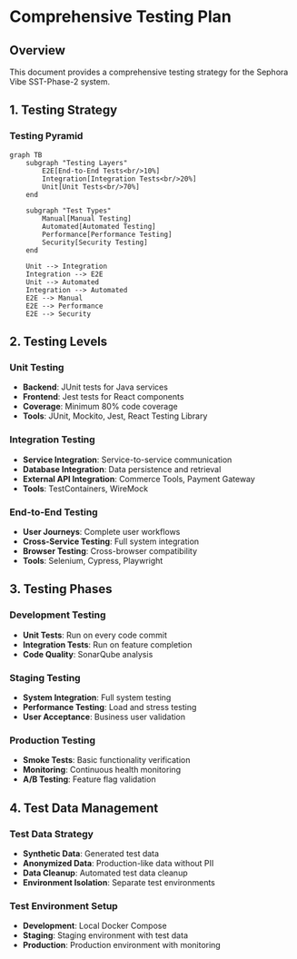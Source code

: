 # Comprehensive Testing Plan

## Overview
This document provides a comprehensive testing strategy for the Sephora Vibe SST-Phase-2 system.

## 1. Testing Strategy

### Testing Pyramid
```mermaid
graph TB
    subgraph "Testing Layers"
        E2E[End-to-End Tests<br/>10%]
        Integration[Integration Tests<br/>20%]
        Unit[Unit Tests<br/>70%]
    end
    
    subgraph "Test Types"
        Manual[Manual Testing]
        Automated[Automated Testing]
        Performance[Performance Testing]
        Security[Security Testing]
    end
    
    Unit --> Integration
    Integration --> E2E
    Unit --> Automated
    Integration --> Automated
    E2E --> Manual
    E2E --> Performance
    E2E --> Security
```

## 2. Testing Levels

### Unit Testing
- **Backend**: JUnit tests for Java services
- **Frontend**: Jest tests for React components
- **Coverage**: Minimum 80% code coverage
- **Tools**: JUnit, Mockito, Jest, React Testing Library

### Integration Testing
- **Service Integration**: Service-to-service communication
- **Database Integration**: Data persistence and retrieval
- **External API Integration**: Commerce Tools, Payment Gateway
- **Tools**: TestContainers, WireMock

### End-to-End Testing
- **User Journeys**: Complete user workflows
- **Cross-Service Testing**: Full system integration
- **Browser Testing**: Cross-browser compatibility
- **Tools**: Selenium, Cypress, Playwright

## 3. Testing Phases

### Development Testing
- **Unit Tests**: Run on every code commit
- **Integration Tests**: Run on feature completion
- **Code Quality**: SonarQube analysis

### Staging Testing
- **System Integration**: Full system testing
- **Performance Testing**: Load and stress testing
- **User Acceptance**: Business user validation

### Production Testing
- **Smoke Tests**: Basic functionality verification
- **Monitoring**: Continuous health monitoring
- **A/B Testing**: Feature flag validation

## 4. Test Data Management

### Test Data Strategy
- **Synthetic Data**: Generated test data
- **Anonymized Data**: Production-like data without PII
- **Data Cleanup**: Automated test data cleanup
- **Environment Isolation**: Separate test environments

### Test Environment Setup
- **Development**: Local Docker Compose
- **Staging**: Staging environment with test data
- **Production**: Production environment with monitoring

